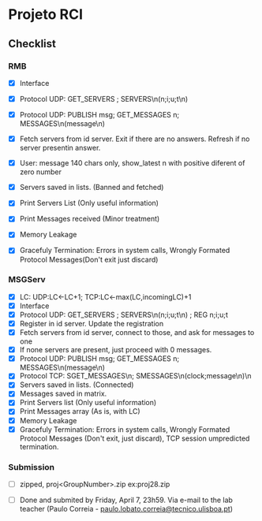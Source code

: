 # Projeto RCI

## Checklist

### RMB
- [x] Interface  
- [x] Protocol UDP: GET_SERVERS ; SERVERS\n(n;i;u;t\n)  
- [x] Protocol UDP: PUBLISH msg; GET_MESSAGES n; MESSAGES\n(message\n)  
- [x] Fetch servers from id server. Exit if there are no answers. Refresh if no server presentin answer.  
- [x] User: message 140 chars only, show_latest n with positive diferent of zero number  
- [x] Servers saved in lists. (Banned and fetched)  
- [x] Print Servers List (Only useful information)  
- [x] Print Messages received (Minor treatment)  
- [x] Memory Leakage  
- [x] Gracefuly Termination: Errors in system calls, Wrongly Formated Protocol Messages(Don't exit just discard)


### MSGServ
- [x] LC: UDP:LC<-LC+1; TCP:LC<-max(LC,incomingLC)+1  
- [x] Interface  
- [x] Protocol UDP: GET_SERVERS ; SERVERS\n(n;i;u;t\n) ; REG n;i;u;t
- [x] Register in id server. Update the registration  
- [x] Fetch servers from id server, connect to those, and ask for messages to one  
- [x] If none servers are present, just proceed with 0 messages.  
- [x] Protocol UDP: PUBLISH msg; GET_MESSAGES n; MESSAGES\n(message\n)    
- [x] Protocol TCP: SGET_MESSAGES\n; SMESSAGES\n(clock;message\n)\n  
- [x] Servers saved in lists. (Connected)  
- [x] Messages saved in matrix. 
- [x] Print Servers list (Only useful information)  
- [x] Print Messages array (As is, with LC)  
- [x] Memory Leakage  
- [x] Gracefuly Termination: Errors in system calls, Wrongly Formated Protocol 
Messages (Don't exit, just discard), TCP session umpredicted termination.  

### Submission
- [ ] zipped, proj\<GroupNumber\>.zip ex:proj28.zip
- [ ] Done and submited by Friday, April 7, 23h59. Via e-mail to the lab teacher 
(Paulo Correia - paulo.lobato.correia@tecnico.ulisboa.pt)


